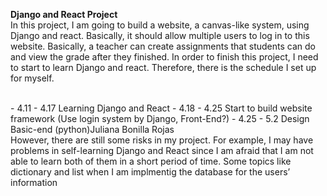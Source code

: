**Django and React Project** 
<br>
In this project, I am going to build a website, a canvas-like system, using Django and react. Basically, it should allow multiple users to log in to this website. Basically, a teacher can create assignments that students can do and view the grade after they finished. In order to finish this project, I need to start to learn Django and react. Therefore, there is the schedule I set up for myself. 

<br>
- 4.11 - 4.17  Learning Django and React
- 4.18 - 4.25  Start to build website framework (Use login system by Django, Front-End?)
- 4.25 - 5.2  Design Basic-end (python)Juliana Bonilla Rojas

<br>
However, there are still some risks in my project. For example, I  may have problems in self-learning Django and React since I am afraid that I am not able to learn both of them in a short period of time. Some topics like dictionary and list when I am implmentig the database for the users’ information 

